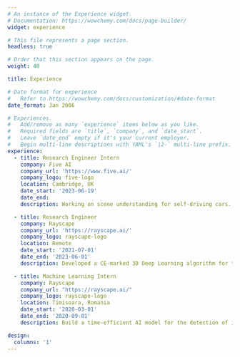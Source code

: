 ```yaml
---
# An instance of the Experience widget.
# Documentation: https://wowchemy.com/docs/page-builder/
widget: experience

# This file represents a page section.
headless: true

# Order that this section appears on the page.
weight: 40

title: Experience

# Date format for experience
#   Refer to https://wowchemy.com/docs/customization/#date-format
date_format: Jan 2006

# Experiences.
#   Add/remove as many `experience` items below as you like.
#   Required fields are `title`, `company`, and `date_start`.
#   Leave `date_end` empty if it's your current employer.
#   Begin multi-line descriptions with YAML's `|2-` multi-line prefix.
experience:
  - title: Research Engineer Intern
    company: Five AI
    company_url: 'https://www.five.ai/'
    company_logo: five-logo
    location: Cambridge, UK
    date_start: '2023-06-19'
    date_end: 
    description: Working on scene understanding for self-driving cars.

  - title: Research Engineer
    company: Rayscape
    company_url: 'https://rayscape.ai/'
    company_logo: rayscape-logo
    location: Remote
    date_start: '2021-07-01'
    date_end: '2023-06-01'
    description: Developed a CE-marked 3D Deep Learning algorithm for the segmentation of nodules on lung CT scans that helps radiologists from over 100 medical institutions and 5 countries fare better at diagnosing lung cancer by providing precise measurements.

  - title: Machine Learning Intern
    company: Rayscape
    company_url: "https://rayscape.ai/"
    company_logo: rayscape-logo
    location: Timisoara, Romania
    date_start: '2020-03-01'
    date_end: '2020-09-01'
    description: Build a time-efficient AI model for the detection of intracranial haemorrhages meant for speeding up the triaging process.

design:
  columns: '1'
---
```

